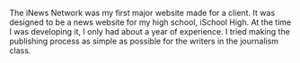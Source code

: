 The iNews Network was my first major website made for a client. It was designed to be a news website for my high school, iSchool High. At the time I was developing it, I only had about a year of experience. I tried making the publishing process as simple as possible for the writers in the journalism class.